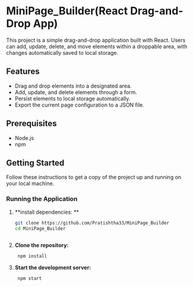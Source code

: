 # MiniPage_Builder(React Drag-and-Drop App)

This project is a simple drag-and-drop application built with React. Users can add, update, delete, and move elements within a droppable area, with changes automatically saved to local storage.

## Features

- Drag and drop elements into a designated area.
- Add, update, and delete elements through a form.
- Persist elements to local storage automatically.
- Export the current page configuration to a JSON file.

## Prerequisites

- Node.js 
- npm 

## Getting Started

Follow these instructions to get a copy of the project up and running on your local machine.

### Running the Application

1. **install dependencies: **

   ```sh
   git clone https://github.com/Pratishtha33/MiniPage_Builder
   cd MiniPage_Builder
 
2. **Clone the repository:**
   ```sh
    npm install
   
3. **Start the development server:**
    ```sh
     npm start
    


